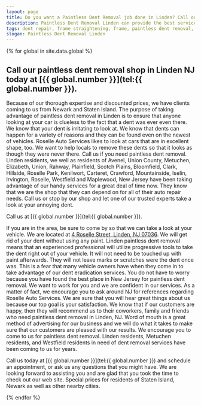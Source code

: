 ```yaml
---
layout: page
title: Do you want a Paintless Dent Removal job done in Linden? Call our repair shop located in NJ.
description: Paintless Dent Removal Linden can provide the best service in town, Call Paintless Dent Removal Linden, NJ today for your Paintless Dent Removal needs.
tags: dent repair, frame straightening, frame, paintless dent removal, auto paint, painting, dent removal, auto body, repair, dent, removal, shop, linden, new jersey, nj, auto collission
slogan: Paintless Dent Removal Linden
---
```


{% for global in site.data.global %}
## Call our paintless dent removal shop in Linden NJ today at [{{ global.number }}](tel:{{ global.number }}).
Because of our thorough expertise and discounted prices, we have clients coming to us from Newark and Staten Island. The purpose of taking advantage of paintless dent removal in Linden is to ensure that anyone looking at your car is clueless to the fact that a dent was ever even there. We know that your dent is irritating to look at. We know that dents can happen for a variety of reasons and they can be found even on the newest of vehicles. Roselle Auto Services likes to look at cars that are in excellent shape, too. We want to help locals to remove these dents so that it looks as though they were never there. Call us if you need paintless dent removal. Linden residents, we well as residents of Avenel, Union County, Metuchen, Elizabeth, Union, Rahway, Plainfield, Scotch Plains, Bloomfield, Clark, Hillside, Roselle Park, Kenilwort, Carteret, Crawford, Mountainside, Iselin, Irvington, Roselle, Westfield and Maplewood, New Jersey have been taking advantage of our handy services for a great deal of time now. They know that we are the shop that they can depend on for all of their auto repair needs. Call us or stop by our shop and let one of our trusted experts take a look at your annoying dent.


Call us at [{{ global.number }}](tel:{{ global.number }}).


If you are in the area, be sure to come by so that we can take a look at your vehicle. We are located at [4 Roselle Street, Linden, NJ 07036](https://www.google.com/maps/place/Roselle+Auto+Services+Inc+-+Linden,+NJ/@40.635433,-74.246247,17z/data=!4m7!1m4!3m3!1s0x89c3b2e1928866e5:0xe440b805db07d78e!2sRoselle+Auto+Services+Inc+-+Linden,+NJ!3b1!3m1!1s0x89c3b2e1928866e5:0xe440b805db07d78e). We will get rid of your dent without using any paint. Linden paintless dent removal means that an experienced professional will utilize progressive tools to take the dent right out of your vehicle. It will not need to be touched up with paint afterwards. They will not leave marks or scratches were the dent once was. This is a fear that many vehicle owners have when they come in to take advantage of our dent eradication services. You do not have to worry because you have found the best place in New Jersey for paintless dent removal. We want to work for you and we are confident in our services. As a matter of fact, we encourage you to ask around NJ for references regarding Roselle Auto Services. We are sure that you will hear great things about us because our top goal is your satisfaction. We know that if our customers are happy, then they will recommend us to their coworkers, family and friends who need paintless dent removal in Linden, NJ. Word of mouth is a great method of advertising for our business and we will do what it takes to make sure that our customers are pleased with our results. We encourage you to come to us for paintless dent removal. Linden residents, Metuchen residents, and Westfield residents in need of dent removal services have been coming to us for years.

Call us today at [{{ global.number }}](tel:{{ global.number }}) and schedule an appointment, or ask us any questions that you might have. We are looking forward to assisting you and are glad that you took the time to check out our web site. Special prices for residents of Staten Island, Newark as well as other nearby cities.

{% endfor %}

